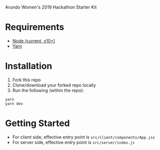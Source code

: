 Arundo Women's 2019 Hackathon Starter Kit

# Requirements
- [Node (current, v10+)](https://nodejs.org/en/download/current/)
- [Yarn](https://yarnpkg.com/lang/en/docs/install/#mac-stable)

# Installation
1. Fork this repo
2. Clone/download your forked repo locally
3. Run the following (within the repo):
```
yarn
yarn dev
```

# Getting Started
- For client side, effective entry point is `src/client/components/App.jsx`
- For server side, effective entry point is `src/server/index.js`
